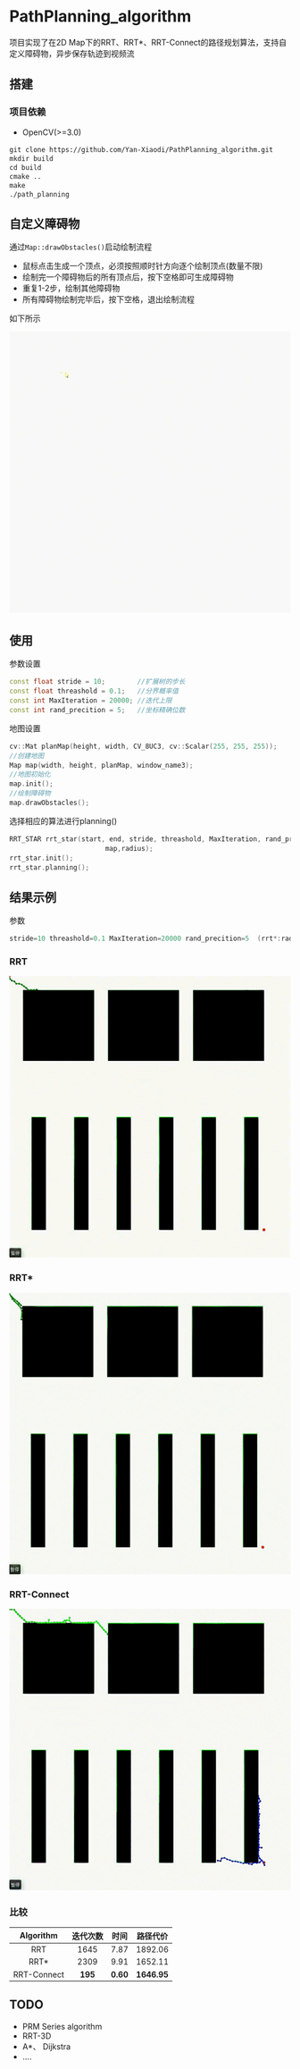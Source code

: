 # PathPlanning_algorithm

项目实现了在2D Map下的RRT、RRT*、RRT-Connect的路径规划算法，支持自定义障碍物，异步保存轨迹到视频流

## 搭建

### 项目依赖

- OpenCV(>=3.0)

```shell
git clone https://github.com/Yan-Xiaodi/PathPlanning_algorithm.git
mkdir build
cd build
cmake ..
make 
./path_planning
```

## 自定义障碍物

通过`Map::drawObstacles()`启动绘制流程

- 鼠标点击生成一个顶点，必须按照顺时针方向逐个绘制顶点(数量不限)
- 绘制完一个障碍物后的所有顶点后，按下空格即可生成障碍物
- 重复1-2步，绘制其他障碍物
- 所有障碍物绘制完毕后，按下空格，退出绘制流程

如下所示

![draw.gif](https://github.com/Yan-Xiaodi/Image_respority/blob/master/img/draw.gif?raw=true)

## 使用

参数设置

```C++
const float stride = 10;        //扩展树的步长
const float threashold = 0.1;   //分界概率值
const int MaxIteration = 20000; //迭代上限
const int rand_precition = 5;   //坐标精确位数
```

地图设置

```C++
cv::Mat planMap(height, width, CV_8UC3, cv::Scalar(255, 255, 255));
//创建地图
Map map(width, height, planMap, window_name3);
//地图初始化
map.init();
//绘制障碍物
map.drawObstacles();
```

选择相应的算法进行planning()

```C++
RRT_STAR rrt_star(start, end, stride, threashold, MaxIteration, rand_precition,
                        map,radius);
rrt_star.init();
rrt_star.planning();
```

## 结果示例

参数

```C++
stride=10 threashold=0.1 MaxIteration=20000 rand_precition=5  (rrt*:radius=40)
```

### RRT

<img src="https://github.com/Yan-Xiaodi/Image_respority/blob/master/img/RRT.gif?raw=true" alt="RRT.gif" style="zoom:80%;" />

### RRT*

<img src="https://github.com/Yan-Xiaodi/Image_respority/blob/master/img/RRT_star.gif?raw=true" alt="RRT_star.gif" style="zoom:80%;" />

### RRT-Connect

<img src="https://github.com/Yan-Xiaodi/Image_respority/blob/master/img/RRT_connect.gif?raw=true" alt="RRT_connect.gif" style="zoom:80%;" />

### 比较

|  Algorithm  | 迭代次数 |   时间   |  路径代价   |
| :---------: | :------: | :------: | :---------: |
|     RRT     |   1645   |   7.87   |   1892.06   |
|    RRT*     |   2309   |   9.91   |   1652.11   |
| RRT-Connect | **195**  | **0.60** | **1646.95** |

## TODO

- PRM Series algorithm
- RRT-3D
- A*、 Dijkstra
- ....

